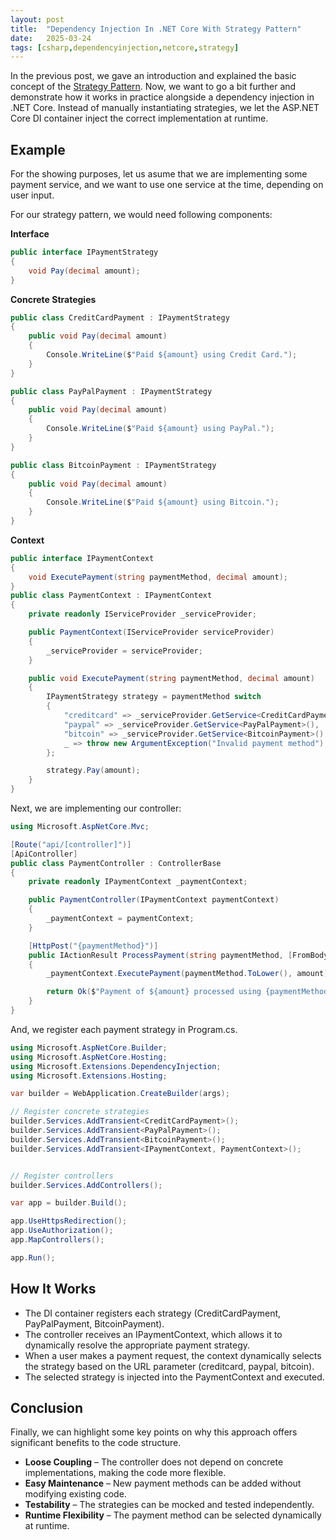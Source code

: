 ```yaml
---
layout: post
title:  "Dependency Injection In .NET Core With Strategy Pattern"
date:   2025-03-24
tags: [csharp,dependencyinjection,netcore,strategy]
---
```

In the previous post, we gave an introduction and explained the basic concept of the [Strategy Pattern](https://dev.to/mirnes_mrkaljevic/design-patterns-strategy-gf4). Now, we want to go a bit further and demonstrate how it works in practice alongside a dependency injection in .NET Core. Instead of manually instantiating strategies, we let the ASP.NET Core DI container inject the correct implementation at runtime.

## Example

For the showing purposes, let us asume that we are implementing some payment service, and we want to use one service at the time, depending on user input.

  

For our strategy pattern, we would need following components:

  

**Interface**

```csharp
public interface IPaymentStrategy
{
    void Pay(decimal amount);
}
```

**Concrete Strategies**

```csharp
public class CreditCardPayment : IPaymentStrategy
{
    public void Pay(decimal amount)
    {
        Console.WriteLine($"Paid ${amount} using Credit Card.");
    }
}

public class PayPalPayment : IPaymentStrategy
{
    public void Pay(decimal amount)
    {
        Console.WriteLine($"Paid ${amount} using PayPal.");
    }
}

public class BitcoinPayment : IPaymentStrategy
{
    public void Pay(decimal amount)
    {
        Console.WriteLine($"Paid ${amount} using Bitcoin.");
    }
}

```

**Context**

```csharp
public interface IPaymentContext
{
    void ExecutePayment(string paymentMethod, decimal amount);
}
public class PaymentContext : IPaymentContext
{
    private readonly IServiceProvider _serviceProvider;

    public PaymentContext(IServiceProvider serviceProvider)
    {
        _serviceProvider = serviceProvider;
    }

    public void ExecutePayment(string paymentMethod, decimal amount)
    {
        IPaymentStrategy strategy = paymentMethod switch
        {
            "creditcard" => _serviceProvider.GetService<CreditCardPayment>(),
            "paypal" => _serviceProvider.GetService<PayPalPayment>(),
            "bitcoin" => _serviceProvider.GetService<BitcoinPayment>(),
            _ => throw new ArgumentException("Invalid payment method")
        };

        strategy.Pay(amount);
    }
}

```

  

Next, we are implementing our controller:

  

```csharp
using Microsoft.AspNetCore.Mvc;

[Route("api/[controller]")]
[ApiController]
public class PaymentController : ControllerBase
{
    private readonly IPaymentContext _paymentContext;

    public PaymentController(IPaymentContext paymentContext)
    {
        _paymentContext = paymentContext;
    }

    [HttpPost("{paymentMethod}")]
    public IActionResult ProcessPayment(string paymentMethod, [FromBody] decimal amount)
    {
        _paymentContext.ExecutePayment(paymentMethod.ToLower(), amount);

        return Ok($"Payment of ${amount} processed using {paymentMethod}.");
    }
}

```

  

And, we register each payment strategy in Program.cs.

  

```csharp
using Microsoft.AspNetCore.Builder;
using Microsoft.AspNetCore.Hosting;
using Microsoft.Extensions.DependencyInjection;
using Microsoft.Extensions.Hosting;

var builder = WebApplication.CreateBuilder(args);

// Register concrete strategies
builder.Services.AddTransient<CreditCardPayment>();
builder.Services.AddTransient<PayPalPayment>();
builder.Services.AddTransient<BitcoinPayment>();
builder.Services.AddTransient<IPaymentContext, PaymentContext>();


// Register controllers
builder.Services.AddControllers();

var app = builder.Build();

app.UseHttpsRedirection();
app.UseAuthorization();
app.MapControllers();

app.Run();

```

  

## How It Works

- The DI container registers each strategy (CreditCardPayment, PayPalPayment, BitcoinPayment).
- The controller receives an IPaymentContext, which allows it to dynamically resolve the appropriate payment strategy.
- When a user makes a payment request, the context dynamically selects the strategy based on the URL parameter (creditcard, paypal, bitcoin).
- The selected strategy is injected into the PaymentContext and executed.
  

## Conclusion

Finally, we can highlight some key points on why this approach offers significant benefits to the code structure.

- **Loose Coupling** – The controller does not depend on concrete implementations, making the code more flexible.
- **Easy Maintenance** – New payment methods can be added without modifying existing code.
- **Testability** – The strategies can be mocked and tested independently.
- **Runtime Flexibility** – The payment method can be selected dynamically at runtime.